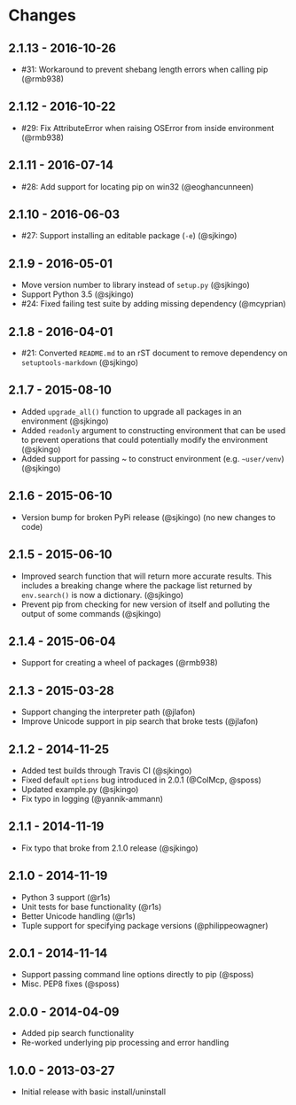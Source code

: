 # Changes

## 2.1.13 - 2016-10-26

* #31: Workaround to prevent shebang length errors when calling pip (@rmb938)

## 2.1.12 - 2016-10-22

* #29: Fix AttributeError when raising OSError from inside environment (@rmb938)

## 2.1.11 - 2016-07-14

* #28: Add support for locating pip on win32 (@eoghancunneen)

## 2.1.10 - 2016-06-03

* #27: Support installing an editable package (`-e`) (@sjkingo)

## 2.1.9 - 2016-05-01

* Move version number to library instead of `setup.py` (@sjkingo)
* Support Python 3.5 (@sjkingo)
* #24: Fixed failing test suite by adding missing dependency (@mcyprian)

## 2.1.8 - 2016-04-01

* #21: Converted `README.md` to an rST document to remove dependency on
  `setuptools-markdown` (@sjkingo)

## 2.1.7 - 2015-08-10

* Added `upgrade_all()` function to upgrade all packages in an environment (@sjkingo)
* Added `readonly` argument to constructing environment that can be used to prevent
  operations that could potentially modify the environment (@sjkingo)
* Added support for passing ~ to construct environment (e.g. `~user/venv`) (@sjkingo)

## 2.1.6 - 2015-06-10

 * Version bump for broken PyPi release (@sjkingo)
   (no new changes to code)

## 2.1.5 - 2015-06-10

 * Improved search function that will return more accurate results. This
   includes a breaking change where the package list returned by `env.search()`
   is now a dictionary. (@sjkingo)
 * Prevent pip from checking for new version of itself and polluting the output
   of some commands (@sjkingo)

## 2.1.4 - 2015-06-04

 * Support for creating a wheel of packages (@rmb938)

## 2.1.3 - 2015-03-28

 * Support changing the interpreter path (@jlafon)
 * Improve Unicode support in pip search that broke tests (@jlafon)

## 2.1.2 - 2014-11-25

 * Added test builds through Travis CI (@sjkingo)
 * Fixed default `options` bug introduced in 2.0.1 (@ColMcp, @sposs)
 * Updated example.py (@sjkingo)
 * Fix typo in logging (@yannik-ammann)

## 2.1.1 - 2014-11-19

 * Fix typo that broke from 2.1.0 release (@sjkingo)

## 2.1.0 - 2014-11-19

 * Python 3 support (@r1s)
 * Unit tests for base functionality (@r1s)
 * Better Unicode handling (@r1s)
 * Tuple support for specifying package versions (@philippeowagner)

## 2.0.1 - 2014-11-14

 * Support passing command line options directly to pip (@sposs)
 * Misc. PEP8 fixes (@sposs)

## 2.0.0 - 2014-04-09

 * Added pip search functionality
 * Re-worked underlying pip processing and error handling

## 1.0.0 - 2013-03-27

 * Initial release with basic install/uninstall
